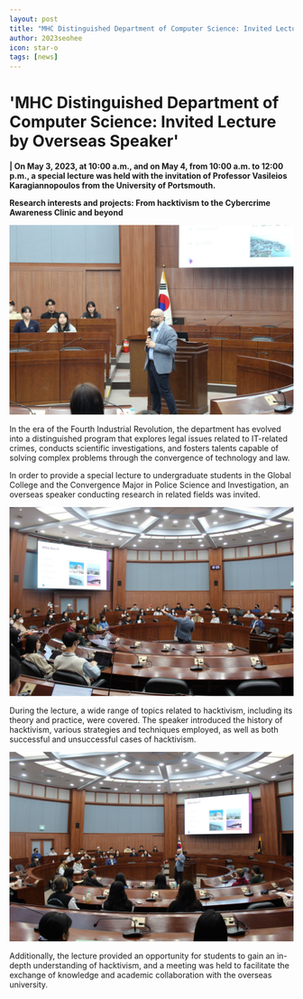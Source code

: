 ```yaml
---
layout: post
title: "MHC Distinguished Department of Computer Science: Invited Lecture by Overseas Speaker"
author: 2023seohee
icon: star-o
tags: [news]
---
```


# 'MHC Distinguished Department of Computer Science: Invited Lecture by Overseas Speaker'

**| On May 3, 2023, at 10:00 a.m., and on May 4, from 10:00 a.m. to 12:00 p.m., a special lecture was held with the invitation of Professor Vasileios Karagiannopoulos from the University of Portsmouth.**

**Research interests and projects: From hacktivism to the Cybercrime Awareness Clinic and beyond**

![dataset1](/img/news/vas-1%20(1).jpg)

In the era of the Fourth Industrial Revolution, the department has evolved into a distinguished program that explores legal issues related to IT-related crimes, conducts scientific investigations, and fosters talents capable of solving complex problems through the convergence of technology and law.

In order to provide a special lecture to undergraduate students in the Global College and the Convergence Major in Police Science and Investigation, an overseas speaker conducting research in related fields was invited.

![dataset1](/img/news/vas-1%20(2).jpg)

During the lecture, a wide range of topics related to hacktivism, including its theory and practice, were covered. The speaker introduced the history of hacktivism, various strategies and techniques employed, as well as both successful and unsuccessful cases of hacktivism.

![dataset1](/img/news/vas-1%20(3).jpg)

Additionally, the lecture provided an opportunity for students to gain an in-depth understanding of hacktivism, and a meeting was held to facilitate the exchange of knowledge and academic collaboration with the overseas university.

